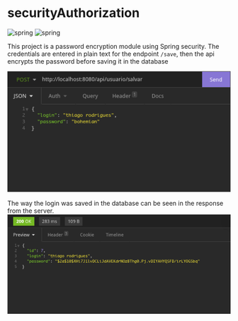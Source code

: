 # securityAuthorization

![spring](https://img.shields.io/badge/Spring-6DB33F?logo=spring&logoColor=white)
![spring](https://img.shields.io/badge/PostgreSQL-316192?logo=postgresql&logoColor=white)

This project is a password encryption module using Spring security. 
The credentials are entered in plain text for the endpoint `/save`, then the api encrypts the password before saving it in the database

![salvar](https://github.com/andarino/securityAuthorization/blob/main/eclipse-workspace/cryptpass/img/salvar.png)

The way the login was saved in the database can be seen in the response from the server.
![serverResponse](https://github.com/andarino/securityAuthorization/blob/main/eclipse-workspace/cryptpass/img/serveR.png)
